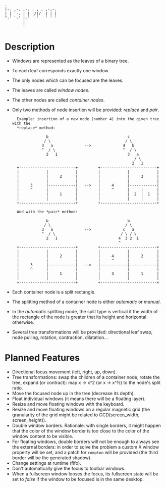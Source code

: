     .                       
    |-. ,-. ,-. . , , ,-,-. 
    | | `-. | | |/|/  | | | 
    ^-' `-' |-' ' '   ' ' ' 
            |               
            '               

# Description

- Windows are represented as the leaves of a binary tree.
- To each leaf corresponds exactly one window.
- The only nodes which can be focused are the leaves.
- The leaves are called *window nodes*.
- The other nodes are called *container nodes*.
- Only two methods of node insertion will be provided: *replace* and *pair*.

        Example: insertion of a new node (number 4) into the given tree with the
        *replace* method:

                     b                                   c
                    / \                                 / \
                   3   a              -->              4   b
                   ^  / \                              ^  / \
                     2   1                               3   a
                                                            / \
                                                           2   1
        +-------------------------+         +-------------------------+
        |            |            |         |            |            |
        |            |     2      |         |            |     3      |
        |            |            |         |            |            |
        |     3      |------------|   -->   |     4      |------------|
        |     ^      |            |         |     ^      |     |      |
        |            |     1      |         |            |  2  |  1   |
        |            |            |         |            |     |      |
        +-------------------------+         +-------------------------+

        And with the *pair* method:

                     b                                   b
                    / \                                 / \
                   3   a              -->              c   a
                   ^  / \                             / \ / \
                     2   1                           4  3 2  1
                                                     ^
        +-------------------------+         +-------------------------+
        |            |            |         |            |            |
        |            |     2      |         |     4      |     2      |
        |            |            |         |     ^      |            |
        |     3      |------------|   -->   |------------|------------|
        |     ^      |            |         |            |            |
        |            |     1      |         |     3      |     1      |
        |            |            |         |            |            |
        +-------------------------+         +-------------------------+

- Each container node is a split rectangle.
- The splitting method of a container node is either *automatic* or *manual*.
- In the *automatic* splitting mode, the split type is vertical if the width of
  the rectangle of the node is greater that its height and horizontal
  otherwise.
- Several tree transformations will be provided: directional leaf swap, node
  pulling, rotation, contraction, dilatation...

# Planned Features

- Directional focus movement (left, right, up, down).
- Tree transformations: swap the children of a container node, rotate the tree, expand (or contract): map x -> x^2 (or x -> x^½) to the node's split ratio.
- Move the focused node up in the tree (decrease its depth).
- Float individual windows (it means there will be a floating layer).
- Resize and move floating windows with the keyboard.
- Resize and move floating windows on a regular magnetic grid (the granularity of the grid might be related to GCD(screen\_width, screen\_height)).
- Double window borders. Rationale: with single borders, it might happen that the color of the window border is too close to the color of the window content to be visible.
- For floating windows, double borders will not be enough to always see the external borders: in order to solve the problem a custom X window property will be set, and a patch for `compton` will be provided (the third border will be the generated shadow).
- Change settings at runtime (fifo).
- Don't automatically give the focus to toolbar windows.
- When a fullscreen window looses the focus, its fullscreen state will be set to *false* if the window to be focused is in the same desktop.
